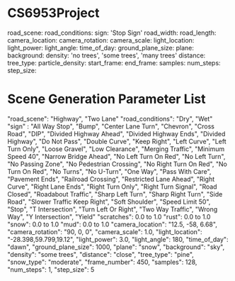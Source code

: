 # CS6953Project


road_scene: 
road_conditions:
sign: 'Stop Sign'
road_width: 
road_length:
camera_location:
camera_rotation:
camera_scale:
light_location:
light_power:
light_angle:
time_of_day:
ground_plane_size:
plane:
background:
density: 'no trees', 'some trees', 'many trees'
distance: 
tree_type:
particle_density:
start_frame:
end_frame:
samples:
num_steps:
step_size:

# Scene Generation Parameter List

  "road_scene": "Highway", "Two Lane" 
  "road_conditions": "Dry", "Wet"
  "sign" : "All Way Stop", "Bump", "Center Lane Turn", "Chevron", "Cross Road", "DIP", "Divided Highway Ahead", "Divided Highway Ends", "Divided Highway", "Do Not Pass", "Double Curve", "Keep
            Right", "Left Curve", "Left Turn Only", "Loose Gravel", "Low Clearance", "Merging Traffic", "Minimum Speed 40", "Narrow Bridge Ahead", "No Left Turn On Red", "No Left Turn", "No Passing Zone", "No Pedestrian Crossing", "No Right Turn On Red", "No Turn On Red", "No Turns", "No U-Turn", "One Way", "Pass With Care", "Pavement Ends", "Railroad Crossing", "Restricted Lane Ahead", "Right Curve", "Right Lane Ends", "Right Turn Only", "Right Turn Signal", "Road Closed", "Roadabout Traffic", "Sharp Left Turn", "Sharp Right Turn", "Side Road", "Slower Traffic Keep Right", "Soft Shoulder", "Speed Limit 50", "Stop", "T Intersection", "Turn Left Or Right", "Two Way Traffic", "Wrong Way", "Y Intersection", "Yield"
  "scratches": 0.0 to 1.0 
  "rust": 0.0 to 1.0 
  "snow": 0.0 to 1.0 
  "mud": 0.0 to 1.0 
  "camera_location": "12.5, -58, 6.68",
  "camera_rotation": "90, 0, 0",
  "camera_scale": 1.0,
  "light_location": "-28.398,59.799,19.12",
  "light_power": 3.0,
  "light_angle": 180,
  "time_of_day": "dawn",
  "ground_plane_size": 1000,
  "plane": "snow",
  "background": "sky",
  "density": "some trees",
  "distance": "close",
  "tree_type": "pine",
  "snow_type": "moderate",
  "frame_number": 450,
  "samples": 128,
  "num_steps": 1,
  "step_size": 5